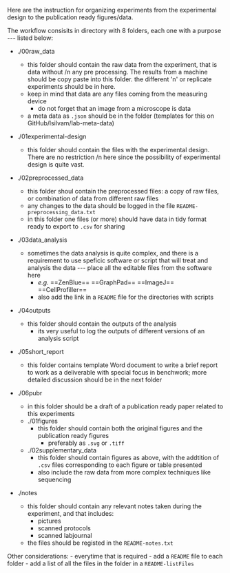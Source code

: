 Here are the instruction for organizing experiments from the experimental design to the publication ready figures/data.

The workflow consisits in directory with 8 folders, each one with a purpose --- listed below:

- ./00raw_data
    - this folder should contain the raw data from the experiment, that is data without /n
    any pre processing. The results from a machine should be copy paste into this folder.
    the different 'n' or replicate experiments should be in here. 
    - keep in mind that data are any files coming from the measuring device
        - do not forget that an image from a microscope is data
    - a meta data as `.json` should be in the folder (templates for this on GitHub/lsilvam/lab-meta-data)
    
- ./01experimental-design
    - this folder should contain the files with the experimental design. There are no restriction /n
    here since the possibility of experimental design is quite vast. 

- ./02preprocessed_data
    - this folder shoul contain the preprocessed files: a copy of raw files, or combination of data
    from different raw files
    - any changes to the data should be logged in the file `README-preprocessing_data.txt`
    - in this folder one files (or more) should have data in tidy format ready to export to `.csv` for sharing

- ./03data_analysis
    - sometimes the data analysis is quite complex, and there is a requirement to use speficic software or script that will 
    treat and analysis the data --- place all the editable files from the software here
        - *e.g.* ==ZenBlue== ==GraphPad== ==ImageJ== ==CellProfiller== 
        - also add the link in a `README` file for the directories with scripts

- ./04outputs
    - this folder should contain the outputs of the analysis
        - its very useful to log the outputs of different versions of an analysis script

- ./05short_report
    - this folder contains template Word document to write a brief report to work as a deliverable with 
    special focus in benchwork; more detailed discussion should be in the next folder

- ./06pubr
    - in this folder should be a draft of a publication ready paper related to this experiments
    - ./01figures
        - this folder should contain both the original figures and the publication ready figures
            - preferably as `.svg` or `.tiff`
    - ./02supplementary_data
        - this folder should contain figures as above, with the addtition of `.csv` files corresponding to each
        figure or table presented
        - also include the raw data from more complex techniques like sequencing

- ./notes
    - this folder should contain any relevant notes taken during the experiment, and that includes:
        - pictures
        - scanned protocols
        - scanned labjournal
    - the files should be registed in the `README-notes.txt`

Other considerations:
    - everytime that is required 
        - add a `README` file to each folder
        - add a list of all the files in the folder in a `README-listFiles`




